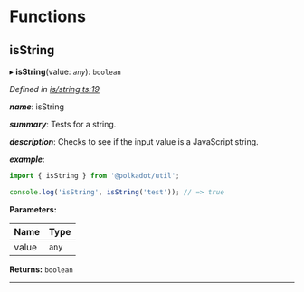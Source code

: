 

# Functions

<a id="isstring"></a>

##  isString

▸ **isString**(value: *`any`*): `boolean`

*Defined in [is/string.ts:19](https://github.com/polkadot-js/common/blob/6049f09/packages/util/src/is/string.ts#L19)*

*__name__*: isString

*__summary__*: Tests for a string.

*__description__*: Checks to see if the input value is a JavaScript string.

*__example__*:   

```javascript
import { isString } from '@polkadot/util';

console.log('isString', isString('test')); // => true
```

**Parameters:**

| Name | Type |
| ------ | ------ |
| value | `any` |

**Returns:** `boolean`

___

